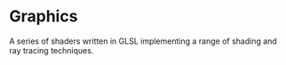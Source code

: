 # Graphics
A series of shaders written in GLSL implementing a range of shading and ray tracing techniques.
